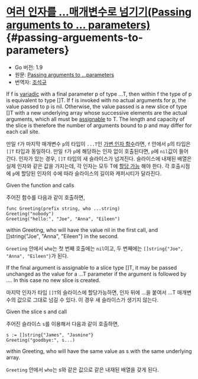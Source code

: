 # [여러 인자를 ...매개변수로 넘기기(Passing arguments to ... parameters)](#passing-arguments-to-parameters) {#passing-arguements-to-parameters}

* Go 버전: 1.9
* 원문: [Passing arguments to ...parameters](https://golang.org/ref/spec#Passing_arguments_to_..._parameters)
* 번역자: [조석규](@ezaurum)

If f is [variadic](/Types/function_types.html) with a final parameter p of type ...T, then within f the type of p is equivalent to type []T. If f is invoked with no actual arguments for p, the value passed to p is nil. Otherwise, the value passed is a new slice of type []T with a new underlying array whose successive elements are the actual arguments, which all must be [assignable](/Properties%20of%20types%20and%20values/assignability.html) to T. The length and capacity of the slice is therefore the number of arguments bound to p and may differ for each call site.

만일 `f`가 마지막 매개변수 `p`의 타입이 `...T`인 [가변 인자 함수](/Types/function_types.html)라면, `f` 안에서 `p`의 타입은 `[]T` 타입과 동일하다. 만일 `f`가 `p`에 해당하는 인자 없이 호출된다면, `p`에 `nil`값이 들어간다. 인자가 있는 경우, `[]T` 타입의 새 슬라이스가 넘겨진다. 슬라이스에 내재된 배열은 실제 인자와 같은 값을 가지는데, 각 인자는 모두 T에 [할당 가능](/Properties%20of%20types%20and%20values/assignability.html) 해야 한다. 각 호출시점에 `p`에 할당된 인자의 수에 따라 슬라이스의 길이와 캐퍼시티가 달라진다.

Given the function and calls

주어진 함수를 다음과 같이 호출하면,

```
func Greeting(prefix string, who ...string)
Greeting("nobody")
Greeting("hello:", "Joe", "Anna", "Eileen")
```

within Greeting, who will have the value nil in the first call, and []string{"Joe", "Anna", "Eileen"} in the second.

`Greeting` 안에서 `who`는 첫 번째 호출에는 `nil`이고, 두 번째에는 `[]string{"Joe", "Anna", "Eileen"}`가 된다.

If the final argument is assignable to a slice type []T, it may be passed unchanged as the value for a ...T parameter if the argument is followed by .... In this case no new slice is created.

마지막 인자가 타입 `[]T`의 슬라이스에 할당가능하면, 인자 뒤에 ...을 붙여서 ...T 매개변수의 값으로 그대로 넘길 수 있다. 이 경우 새 슬라이스가 생기지 않는다.

Given the slice s and call

주어진 슬라이스 `s`를 이용해서 다음과 같이 호출하면,

```
s := []string{"James", "Jasmine"}
Greeting("goodbye:", s...)
```

within Greeting, who will have the same value as s with the same underlying array.

`Greeting` 안에서 `who`는 s와 같은 값으로 같은 내재된 배열을 갖게 된다.
